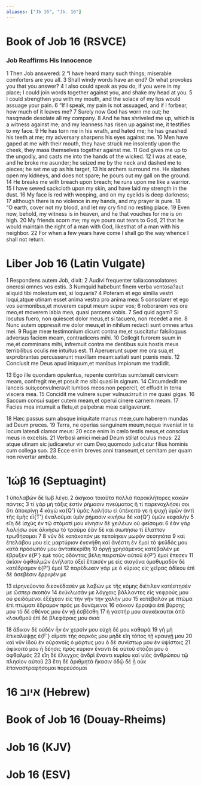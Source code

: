 ```yaml
---
aliases: ["Jb 16", "Jb. 16"]
---
```



# Book of Job 16 (RSVCE)

### Job Reaffirms His Innocence
1 Then Job answered:
2 “I have heard many such things; miserable comforters are you all.
3 Shall windy words have an end? Or what provokes you that you answer?
4 I also could speak as you do, if you were in my place; I could join words together against you, and shake my head at you.
5 I could strengthen you with my mouth, and the solace of my lips would assuage your pain.
6 “If I speak, my pain is not assuaged, and if I forbear, how much of it leaves me?
7 Surely now God has worn me out; he hasqmade desolate all my company.
8 And he has shriveled me up, which is a witness against me; and my leanness has risen up against me, it testifies to my face.
9 He has torn me in his wrath, and hated me; he has gnashed his teeth at me; my adversary sharpens his eyes against me.
10 Men have gaped at me with their mouth, they have struck me insolently upon the cheek, they mass themselves together against me.
11 God gives me up to the ungodly, and casts me into the hands of the wicked.
12 I was at ease, and he broke me asunder; he seized me by the neck and dashed me to pieces; he set me up as his target,
13 his archers surround me. He slashes open my kidneys, and does not spare; he pours out my gall on the ground.
14 He breaks me with breach upon breach; he runs upon me like a warrior.
15 I have sewed sackcloth upon my skin, and have laid my strength in the dust.
16 My face is red with weeping, and on my eyelids is deep darkness;
17 although there is no violence in my hands, and my prayer is pure.
18 “O earth, cover not my blood, and let my cry find no resting place.
19 Even now, behold, my witness is in heaven, and he that vouches for me is on high.
20 My friends scorn me; my eye pours out tears to God,
21 that he would maintain the right of a man with God, likesthat of a man with his neighbor.
22 For when a few years have come I shall go the way whence I shall not return.


# Liber Job 16 (Latin Vulgate)

1 Respondens autem Job, dixit:
2 Audivi frequenter talia:consolatores onerosi omnes vos estis.
3 Numquid habebunt finem verba ventosa?aut aliquid tibi molestum est, si loquaris?
4 Poteram et ego similia vestri loqui,atque utinam esset anima vestra pro anima mea:
5 consolarer et ego vos sermonibus,et moverem caput meum super vos;
6 roborarem vos ore meo,et moverem labia mea, quasi parcens vobis.
7 Sed quid agam? Si locutus fuero, non quiescet dolor meus,et si tacuero, non recedet a me.
8 Nunc autem oppressit me dolor meus,et in nihilum redacti sunt omnes artus mei.
9 Rugæ meæ testimonium dicunt contra me,et suscitatur falsiloquus adversus faciem meam, contradicens mihi.
10 Collegit furorem suum in me,et comminans mihi, infremuit contra me dentibus suis:hostis meus terribilibus oculis me intuitus est.
11 Aperuerunt super me ora sua,et exprobrantes percusserunt maxillam meam:satiati sunt pœnis meis.
12 Conclusit me Deus apud iniquum,et manibus impiorum me tradidit.

13 Ego ille quondam opulentus, repente contritus sum:tenuit cervicem meam, confregit me,et posuit me sibi quasi in signum.
14 Circumdedit me lanceis suis;convulneravit lumbos meos:non pepercit, et effudit in terra viscera mea.
15 Concidit me vulnere super vulnus:irruit in me quasi gigas.
16 Saccum consui super cutem meam,et operui cinere carnem meam.
17 Facies mea intumuit a fletu,et palpebræ meæ caligaverunt.

18 Hæc passus sum absque iniquitate manus meæ,cum haberem mundas ad Deum preces.
19 Terra, ne operias sanguinem meum,neque inveniat in te locum latendi clamor meus:
20 ecce enim in cælo testis meus,et conscius meus in excelsis.
21 Verbosi amici mei:ad Deum stillat oculus meus:
22 atque utinam sic judicaretur vir cum Deo,quomodo judicatur filius hominis cum collega suo.
23 Ecce enim breves anni transeunt,et semitam per quam non revertar ambulo.


# Ἰώβ 16 (Septuagint)

1 ὑπολαβὼν δὲ Ιωβ λέγει
2 ἀκήκοα τοιαῦτα πολλά παρακλήτορες κακῶν πάντες
3 τί γάρ μὴ τάξις ἐστὶν ῥήμασιν πνεύματος ἢ τί παρενοχλήσει σοι ὅτι ἀποκρίνῃ
4 κἀγὼ κα{Q'} ὑμᾶς λαλήσω εἰ ὑπέκειτό γε ἡ ψυχὴ ὑμῶν ἀντὶ τῆς ἐμῆς εἶ{T'} ἐναλοῦμαι ὑμῖν ῥήμασιν κινήσω δὲ κα{Q'} ὑμῶν κεφαλήν
5 εἴη δὲ ἰσχὺς ἐν τῷ στόματί μου κίνησιν δὲ χειλέων οὐ φείσομαι
6 ἐὰν γὰρ λαλήσω οὐκ ἀλγήσω τὸ τραῦμα ἐὰν δὲ καὶ σιωπήσω τί ἔλαττον τρωθήσομαι
7 
8 νῦν δὲ κατάκοπόν με πεποίηκεν μωρόν σεσηπότα
9 καὶ ἐπελάβου μου εἰς μαρτύριον ἐγενήθη καὶ ἀνέστη ἐν ἐμοὶ τὸ ψεῦδός μου κατὰ πρόσωπόν μου ἀνταπεκρίθη
10 ὀργῇ χρησάμενος κατέβαλέν με ἔβρυξεν ἐ{P'} ἐμὲ τοὺς ὀδόντας βέλη πειρατῶν αὐτοῦ ἐ{P'} ἐμοὶ ἔπεσεν
11 ἀκίσιν ὀφθαλμῶν ἐνήλατο ὀξεῖ ἔπαισέν με εἰς σιαγόνα ὁμοθυμαδὸν δὲ κατέδραμον ἐ{P'} ἐμοί
12 παρέδωκεν γάρ με ὁ κύριος εἰς χεῖρας ἀδίκου ἐπὶ δὲ ἀσεβέσιν ἔρριψέν με

13 εἰρηνεύοντα διεσκέδασέν με λαβών με τῆς κόμης διέτιλεν κατέστησέν με ὥσπερ σκοπόν
14 ἐκύκλωσάν με λόγχαις βάλλοντες εἰς νεφρούς μου οὐ φειδόμενοι ἐξέχεαν εἰς τὴν γῆν τὴν χολήν μου
15 κατέβαλόν με πτῶμα ἐπὶ πτώματι ἔδραμον πρός με δυνάμενοι
16 σάκκον ἔρραψα ἐπὶ βύρσης μου τὸ δὲ σθένος μου ἐν γῇ ἐσβέσθη
17 ἡ γαστήρ μου συγκέκαυται ἀπὸ κλαυθμοῦ ἐπὶ δὲ βλεφάροις μου σκιά

18 ἄδικον δὲ οὐδὲν ἦν ἐν χερσίν μου εὐχὴ δέ μου καθαρά
19 γῆ μὴ ἐπικαλύψῃς ἐ{F'} αἵματι τῆς σαρκός μου μηδὲ εἴη τόπος τῇ κραυγῇ μου
20 καὶ νῦν ἰδοὺ ἐν οὐρανοῖς ὁ μάρτυς μου ὁ δὲ συνίστωρ μου ἐν ὑψίστοις
21 ἀφίκοιτό μου ἡ δέησις πρὸς κύριον ἔναντι δὲ αὐτοῦ στάζοι μου ὁ ὀφθαλμός
22 εἴη δὲ ἔλεγχος ἀνδρὶ ἔναντι κυρίου καὶ υἱὸς ἀνθρώπου τῷ πλησίον αὐτοῦ
23 ἔτη δὲ ἀριθμητὰ ἥκασιν ὁδῷ δέ ᾗ οὐκ ἐπαναστραφήσομαι πορεύσομαι


# 16 איוב (Hebrew)


# Book of Job 16 (Douay-Rheims)


# Job 16 (KJV)


# Job 16 (ESV)

